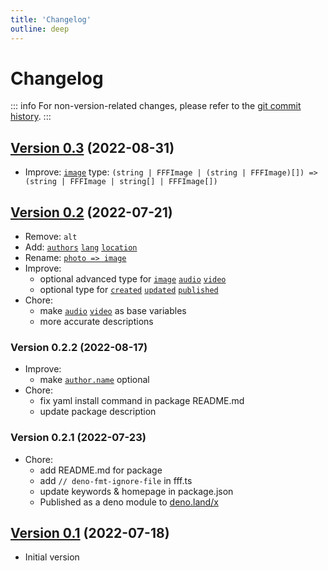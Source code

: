 ```yaml
---
title: 'Changelog'
outline: deep
---
```


# Changelog

::: info
For non-version-related changes, please refer to the [git commit history](https://github.com/importantimport/fff/commits/main).
:::

## [Version 0.3](/version/0.3/) (2022-08-31)

- Improve: [`image`](/version/0.3/#image) type: `(string | FFFImage | (string | FFFImage)[]) => (string | FFFImage | string[] | FFFImage[])`

## [Version 0.2](/version/0.2/) (2022-07-21)

- Remove: `alt`
- Add: [`authors`](/version/0.2/#authors) [`lang`](/version/0.2/#lang) [`location`](/version/0.2/#location)
- Rename: [`photo => image`](/version/0.2/#image)
- Improve:
  - optional advanced type for [`image`](/version/0.2/#image) [`audio`](/version/0.2/#audio) [`video`](/version/0.2/#video)
  - optional type for [`created`](/version/0.2/#created) [`updated`](/version/0.2/#updated) [`published`](/version/0.2/#published)
- Chore:
  - make [`audio`](/version/0.2/#audio) [`video`](/version/0.2/#video) as base variables
  - more accurate descriptions

### Version 0.2.2 (2022-08-17)

- Improve:
  - make [`author.name`](/version/0.2/#additional) optional
- Chore:
  - fix yaml install command in package README.md
  - update package description

### Version 0.2.1 (2022-07-23)

- Chore:
  - add README.md for package
  - add `// deno-fmt-ignore-file` in fff.ts
  - update keywords & homepage in package.json
  - Published as a deno module to [deno.land/x](https://deno.land/x/fff)

## [Version 0.1](/version/0.1/) (2022-07-18)

- Initial version
